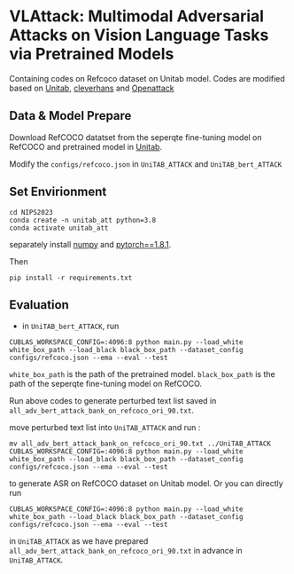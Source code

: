 **VLAttack**: Multimodal Adversarial Attacks on Vision Language Tasks via Pretrained Models
=======

Containing codes on Refcoco dataset on Unitab model. Codes are modified based on 
[Unitab](https://github.com/microsoft/UniTAB), [cleverhans](https://github.com/cleverhans-lab/cleverhans) and [Openattack](https://github.com/thunlp/OpenAttack)

## Data & Model Prepare

Download RefCOCO datatset from the seperqte fine-tuning model on RefCOCO and pretrained model in
[Unitab](https://github.com/microsoft/UniTAB).

Modify the `configs/refcoco.json` in `UniTAB_ATTACK` and `UniTAB_bert_ATTACK`

## Set Envirionment

```
cd NIPS2023
conda create -n unitab_att python=3.8
conda activate unitab_att
```
separately install [numpy](https://pypi.org/project/numpy/) and [pytorch==1.8.1](https://pytorch.org/get-started/previous-versions/).

Then

```
pip install -r requirements.txt
```

## Evaluation

* in  `UniTAB_bert_ATTACK`, run
```
CUBLAS_WORKSPACE_CONFIG=:4096:8 python main.py --load_white white_box_path --load_black black_box_path --dataset_config configs/refcoco.json --ema --eval --test
```
`white_box_path` is the path of the pretrained model. `black_box_path` is the path of the seperqte fine-tuning model on RefCOCO.

Run above codes to generate perturbed text list saved in `all_adv_bert_attack_bank_on_refcoco_ori_90.txt`.


move perturbed text list into `UniTAB_ATTACK` and run :
```
mv all_adv_bert_attack_bank_on_refcoco_ori_90.txt ../UniTAB_ATTACK
CUBLAS_WORKSPACE_CONFIG=:4096:8 python main.py --load_white white_box_path --load_black black_box_path --dataset_config configs/refcoco.json --ema --eval --test
```
to generate ASR on RefCOCO dataset on Unitab model. Or you can directly run
```
CUBLAS_WORKSPACE_CONFIG=:4096:8 python main.py --load_white white_box_path --load_black black_box_path --dataset_config configs/refcoco.json --ema --eval --test
```
in `UniTAB_ATTACK` as we have prepared `all_adv_bert_attack_bank_on_refcoco_ori_90.txt` in advance in `UniTAB_ATTACK`.

